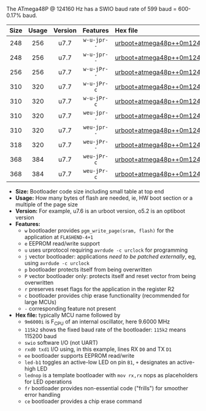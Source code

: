 The ATmega48P @ 124160 Hz has a SWIO baud rate of 599 baud = 600-0.17% baud.

|Size|Usage|Version|Features|Hex file|
|:-:|:-:|:-:|:-:|:--|
|248|256|u7.7|`w-u-jpr--`|[urboot+atmega48p++0m124160i++++0k6_swio_rxd0_txd1_led+b5.hex](https://raw.githubusercontent.com/stefanrueger/urboot.hex/main/mcus/atmega48p/internal_oscillator/fint++0m124160_Hz/br++++0k6_bps/urboot+atmega48p++0m124160i++++0k6_swio_rxd0_txd1_led+b5.hex)|
|248|256|u7.7|`w-u-jpr--`|[urboot+atmega48p++0m124160i++++0k6_swio_rxd0_txd1_lednop.hex](https://raw.githubusercontent.com/stefanrueger/urboot.hex/main/mcus/atmega48p/internal_oscillator/fint++0m124160_Hz/br++++0k6_bps/urboot+atmega48p++0m124160i++++0k6_swio_rxd0_txd1_lednop.hex)|
|256|256|u7.7|`w-u-jPr--`|[urboot+atmega48p++0m124160i++++0k6_swio_rxd0_txd1.hex](https://raw.githubusercontent.com/stefanrueger/urboot.hex/main/mcus/atmega48p/internal_oscillator/fint++0m124160_Hz/br++++0k6_bps/urboot+atmega48p++0m124160i++++0k6_swio_rxd0_txd1.hex)|
|310|320|u7.7|`w-u-jPr-c`|[urboot+atmega48p++0m124160i++++0k6_swio_rxd0_txd1_led+b5_fr_ce.hex](https://raw.githubusercontent.com/stefanrueger/urboot.hex/main/mcus/atmega48p/internal_oscillator/fint++0m124160_Hz/br++++0k6_bps/urboot+atmega48p++0m124160i++++0k6_swio_rxd0_txd1_led+b5_fr_ce.hex)|
|310|320|u7.7|`w-u-jPr-c`|[urboot+atmega48p++0m124160i++++0k6_swio_rxd0_txd1_lednop_fr_ce.hex](https://raw.githubusercontent.com/stefanrueger/urboot.hex/main/mcus/atmega48p/internal_oscillator/fint++0m124160_Hz/br++++0k6_bps/urboot+atmega48p++0m124160i++++0k6_swio_rxd0_txd1_lednop_fr_ce.hex)|
|310|320|u7.7|`weu-jpr--`|[urboot+atmega48p++0m124160i++++0k6_swio_rxd0_txd1_ee_led+b5.hex](https://raw.githubusercontent.com/stefanrueger/urboot.hex/main/mcus/atmega48p/internal_oscillator/fint++0m124160_Hz/br++++0k6_bps/urboot+atmega48p++0m124160i++++0k6_swio_rxd0_txd1_ee_led+b5.hex)|
|310|320|u7.7|`weu-jpr--`|[urboot+atmega48p++0m124160i++++0k6_swio_rxd0_txd1_ee_lednop.hex](https://raw.githubusercontent.com/stefanrueger/urboot.hex/main/mcus/atmega48p/internal_oscillator/fint++0m124160_Hz/br++++0k6_bps/urboot+atmega48p++0m124160i++++0k6_swio_rxd0_txd1_ee_lednop.hex)|
|318|320|u7.7|`weu-jPr--`|[urboot+atmega48p++0m124160i++++0k6_swio_rxd0_txd1_ee.hex](https://raw.githubusercontent.com/stefanrueger/urboot.hex/main/mcus/atmega48p/internal_oscillator/fint++0m124160_Hz/br++++0k6_bps/urboot+atmega48p++0m124160i++++0k6_swio_rxd0_txd1_ee.hex)|
|368|384|u7.7|`weu-jPr-c`|[urboot+atmega48p++0m124160i++++0k6_swio_rxd0_txd1_ee_led+b5_fr_ce.hex](https://raw.githubusercontent.com/stefanrueger/urboot.hex/main/mcus/atmega48p/internal_oscillator/fint++0m124160_Hz/br++++0k6_bps/urboot+atmega48p++0m124160i++++0k6_swio_rxd0_txd1_ee_led+b5_fr_ce.hex)|
|368|384|u7.7|`weu-jPr-c`|[urboot+atmega48p++0m124160i++++0k6_swio_rxd0_txd1_ee_lednop_fr_ce.hex](https://raw.githubusercontent.com/stefanrueger/urboot.hex/main/mcus/atmega48p/internal_oscillator/fint++0m124160_Hz/br++++0k6_bps/urboot+atmega48p++0m124160i++++0k6_swio_rxd0_txd1_ee_lednop_fr_ce.hex)|

- **Size:** Bootloader code size including small table at top end
- **Usage:** How many bytes of flash are needed, ie, HW boot section or a multiple of the page size
- **Version:** For example, u7.6 is an urboot version, o5.2 is an optiboot version
- **Features:**
  + `w` bootloader provides `pgm_write_page(sram, flash)` for the application at `FLASHEND-4+1`
  + `e` EEPROM read/write support
  + `u` uses urprotocol requiring `avrdude -c urclock` for programming
  + `j` vector bootloader: applications *need to be patched externally*, eg, using `avrdude -c urclock`
  + `p` bootloader protects itself from being overwritten
  + `P` vector bootloader only: protects itself and reset vector from being overwritten
  + `r` preserves reset flags for the application in the register R2
  + `c` bootloader provides chip erase functionality (recommended for large MCUs)
  + `-` corresponding feature not present
- **Hex file:** typically MCU name followed by
  + `9m6000i` is F<sub>CPU</sub> of an internal oscillator, here 9.6000 MHz
  + `115k2` shows the fixed baud rate of the bootloader: `115k2` means 115200 baud
  + `swio` software I/O (not UART)
  + `rxd0 txd1` I/O using, in this example, lines RX `D0` and TX `D1`
  + `ee` bootloader supports EEPROM read/write
  + `led-b1` toggles an active-low LED on pin `B1`, `+` designates an active-high LED
  + `lednop` is a template bootloader with `mov rx,rx` nops as placeholders for LED operations
  + `fr` bootloader provides non-essential code ("frills") for smoother error handling
  + `ce` bootloader provides a chip erase command
